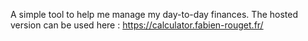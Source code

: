 A simple tool to help me manage my day-to-day finances.
The hosted version can be used here : https://calculator.fabien-rouget.fr/
